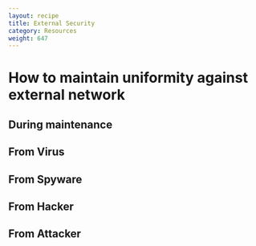 ```yaml
---
layout: recipe
title: External Security
category: Resources
weight: 647
---
```


# How to maintain uniformity against external network # 

## During maintenance ##
## From Virus ##
## From Spyware ##
## From Hacker ##
## From Attacker ##

